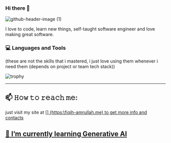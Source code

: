 ### Hi there 👋
![github-header-image (1)](https://github.com/fiqihamrullah/fiqihamrullah/assets/68839112/1c54e8be-17cb-41f9-a9b7-af8667f5dcbd)

I love to code, learn new things, self-taught software engineer and love making great software.

### 💻 Languages and Tools
(these are not the skills that i mastered, i just love using them whenever i need them (depends on project or team tech stack))

![trophy](https://skillicons.dev/icons?i=java,cs,php,py,kotlin,nodejs,js,cpp,python,laravel,spring,dotnet,opencv,unity,matlab,androidstudio,visualstudio,vscode,idea,eclipse,postman,html,bootstrap,jquery,maven,gradle,mysql,postgres,redis,git&perline=13)
<hr>  

## 📫 𝙷𝚘𝚠 𝚝𝚘 𝚛𝚎𝚊𝚌𝚑 𝚖𝚎:
just visit my site at [<a href="https:\\fiqih-amrullah.me" target="_blank" />] (https:\\fiqih-amrullah.me) to get more info and contacts

## 🌱 I’m currently learning Generative AI

<!--
**fiqihamrullah/fiqihamrullah** is a ✨ _special_ ✨ repository because its `README.md` (this file) appears on your GitHub profile.

Here are some ideas to get you started:

- 🔭 I’m currently working on ...

- 👯 I’m looking to collaborate on ...
- 🤔 I’m looking for help with ...
- 💬 Ask me about ...
 ...
- 😄 Pronouns: ...
- ⚡ Fun fact: ...
-->
